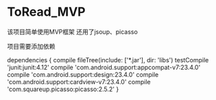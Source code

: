 # ToRead_MVP
该项目简单使用MVP框架
还用了jsoup、picasso


项目需要添加依赖



dependencies {
    compile fileTree(include: ['*.jar'], dir: 'libs')
    testCompile 'junit:junit:4.12'
    compile 'com.android.support:appcompat-v7:23.4.0'
    compile 'com.android.support:design:23.4.0'
    compile 'com.android.support:cardview-v7:23.4.0'
    compile 'com.squareup.picasso:picasso:2.5.2'
}
